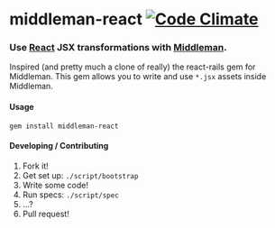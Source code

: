 middleman-react [![Code Climate](https://codeclimate.com/github/plasticine/middleman-react.png)](https://codeclimate.com/github/plasticine/middleman-react)
===============

### Use [React] JSX transformations with [Middleman].

Inspired (and pretty much a clone of really) the react-rails gem for Middleman. This gem allows you to write and use `*.jsx` assets inside Middleman.

#### Usage
`gem install middleman-react`

#### Developing / Contributing
1. Fork it!
2. Get set up: `./script/bootstrap`
3. Write some code!
3. Run specs: `./script/spec`
4. ...?
5. Pull request!

[React]:         http://facebook.github.io/react/
[Middleman]:     http://middlemanapp.com
[react-rails]:   https://github.com/facebook/react-rails
